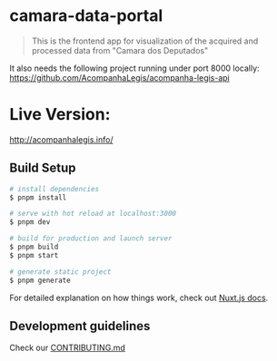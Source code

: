 # camara-data-portal

> This is the frontend app for visualization of the acquired and processed data from "Camara dos Deputados" 

It also needs the following project running under port 8000 locally: https://github.com/AcompanhaLegis/acompanha-legis-api

# Live Version:

http://acompanhalegis.info/

## Build Setup

```bash
# install dependencies
$ pnpm install

# serve with hot reload at localhost:3000
$ pnpm dev

# build for production and launch server
$ pnpm build
$ pnpm start

# generate static project
$ pnpm generate
```

For detailed explanation on how things work, check out [Nuxt.js docs](https://nuxtjs.org).

## Development guidelines

Check our [CONTRIBUTING.md](CONTRIBUTING.md)
